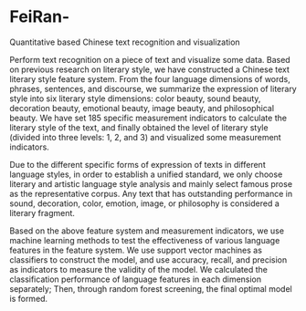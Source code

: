 # FeiRan-
Quantitative based Chinese text recognition and visualization

Perform text recognition on a piece of text and visualize some data. Based on previous research on literary style, we have constructed a Chinese text literary style feature system. From the four language dimensions of words, phrases, sentences, and discourse, we summarize the expression of literary style into six literary style dimensions: color beauty, sound beauty, decoration beauty, emotional beauty, image beauty, and philosophical beauty. We have set 185 specific measurement indicators to calculate the literary style of the text, and finally obtained the level of literary style (divided into three levels: 1, 2, and 3) and visualized some measurement indicators.

Due to the different specific forms of expression of texts in different language styles, in order to establish a unified standard, we only choose literary and artistic language style analysis and mainly select famous prose as the representative corpus. Any text that has outstanding performance in sound, decoration, color, emotion, image, or philosophy is considered a literary fragment.

Based on the above feature system and measurement indicators, we use machine learning methods to test the effectiveness of various language features in the feature system. We use support vector machines as classifiers to construct the model, and use accuracy, recall, and precision as indicators to measure the validity of the model. We calculated the classification performance of language features in each dimension separately; Then, through random forest screening, the final optimal model is formed.
